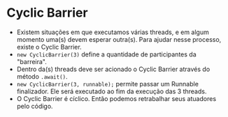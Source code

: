 # Cyclic Barrier

- Existem situações em que executamos várias threads, e em algum momento uma(s) devem esperar outra(s). Para ajudar nesse processo, existe o Cyclic Barrier.
- `new CyclicBarrier(3)` define a quantidade de participantes da "barreira".
- Dentro da(s) threads deve ser acionado o Cyclic Barrier através do método `.await()`.
- `new CyclicBarrier(3, runnable);` permite passar um Runnable finalizador. Ele será executado ao fim da execução das 3 threads.
- O Cyclic Barrier é cíclico. Então podemos retrabalhar seus atuadores pelo código.